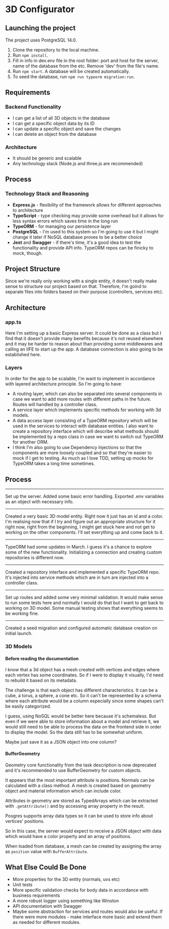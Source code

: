 # 3D Configurator

## Launching the project

The project uses PostgreSQL 14.0.

1. Clone the repository to the local machine.
2. Run `npm install`.
3. Fill in info in dev.env file in the root folder: port and host for the server, name of the database from the etc. Remove 'dev' from the file's name.
4. Run `npm start`. A database will be created automatically.
5. To seed the database, run `npm run typeorm migration:run`.

## Requirements
### Backend Functionality
- I can get a list of all 3D objects in the database
- I can get a specific object data by its ID
- I can update a specific object and save the changes
- I can delete an object from the database

### Architecture
- It should be generic and scalable
- Any technology stack (Node.js and three.js are recommended)

## Process
### Technology Stack and Reasoning
- **Express.js** - flexibility of the framework allows for different approaches to architecture
- **TypeScript** - type checking may provide some overhead but it allows for less syntax errors which saves time in the long run
- **TypeORM** - for managing our persistence layer
- **PostgreSQL** - I'm used to this system so I'm going to use it but I might change it later if NoSQL database proves to be a better choice
- **Jest** and **Swagger** - if there's time, it's a good idea to test the functionality and provide API info. TypeORM repos can be finicky to mock, though.

## Project Structure
Since we're really only working with a single entity, it doesn't really make sense to structure our project based on that. Therefore, I'm goind to separate files into folders based on their purpose (controllers, services etc).

## Architecture
### app.ts
Here I'm setting up a basic Express server. It could be done as a class but I find that it doesn't provide many benefits because it's not reused elsewhere and it may be harder to reason about than providing some middlewares and calling an IIFE to start up the app. A database connection is also going to be established here.

### Layers
In order for the app to be scalable, I'm want to implement in accordance with layered architecture principle. So I'm going to have:
- A routing layer, which can also be separated into several components in case we want to add more routes with different paths in the future. Routes will handled by a controller class.
- A service layer which implements specific methods for working with 3d models.
- A data access layer consisting of a TypeORM repository which will be used in the services to interact with database entities. I also want to create a repository interface which will describe what methods should be implemented by a repo class in case we want to switch out TypeORM for another ORM.
- I think I'm also going to use Dependency Injections so that the components are more loosely coupled and so that they're easier to mock if I get to testing. As much as I love TDD, setting up mocks for TypeORM takes a long time sometimes.

## Process
------
Set up the server. Added some basic error handling. Exported .env variables as an object with necessary info.
____________
Created a very basic 3D model entity. Right now it just has an id and a color. I'm realising now that if I try and figure out an appropriate structure for it right now, right from the beginning, I might get stuck here and not get to working on the other components. I'll set everything up and come back to it.
___________
TypeORM had some updates in March. I guess it's a chance to explore some of the new functionality. Initializing a connection and creating custom repositories is different now.
__________________________
Created a repository interface and implemented a specific TypeORM repo. It's injected into service methods which are in turn are injected into a controller class.
_______________
Set up routes and added some very minimal validation. It would make sense to run some tests here and normally I would do that but I want to get back to working on 3D model. Some manual testing shows that everything seems to be working fine.
_______________
Created a seed migration and configured automatic database creation on initial launch.

### 3D Models
#### Before reading the documentation
I know that a 3d object has a mesh created with vertices and edges where each vertex has some coordinates. So if I were to display it visually, I'd need to rebuild it based on its metadata.

The challenge is that each object has different characteristics. It can be a cube, a torus, a sphere, a cone etc. So it can't be represented by a schema where each attribute would be a column especially since some shapes can't be easily categorized.

I guess, using NoSQL would be better here because it's schemaless. But even if we were able to store information about a model and retrieve it, we would still need to be able to process the data on the frontend side in order to display the model. So the data still has to be somewhat uniform. 

Maybe just save it as a JSON object into one column?

#### BufferGeometry
Geometry core functionality from the task description is now deprecated and it's recommended to use BufferGeometry for custom objects.

It appears that the most important attribute is positions. Normals can be calculated with a class method. A mesh is created based on geometry object and material information which can include color.

Attributes in geometry are stored as TypedArrays which can be extracted with `.getAttribute()` and by accessing array property in the result.

Posgres supports array data types so it can be used to store info about vertices' positions.

So in this case, the server would expect to receive a JSON object with data which would have a color property and an array of positions.

When loaded from database, a mesh can be created by assigning the array as `position` value with `BufferAttribute`.

## What Else Could Be Done
- More properties for the 3D entity (normals, uvs etc)
- Unit tests
- More specific validation checks for body data in accordance with business requirements
- A more robust logger using something like Winston
- API documentation with Swagger
- Maybe some abstraction for services and routes would also be useful. If there were more modules - make interface more basic and extend them as needed for different modules.